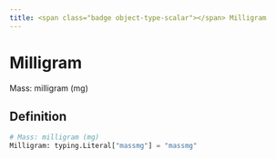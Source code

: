 ```yaml
---
title: <span class="badge object-type-scalar"></span> Milligram
---
```

# <span class="badge object-type-scalar"></span> Milligram

Mass: milligram (mg)

## Definition

```python
# Mass: milligram (mg)
Milligram: typing.Literal["massmg"] = "massmg"
```
